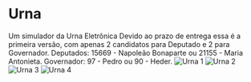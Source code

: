 # Urna
Um simulador da Urna Eletrônica
Devido ao prazo de entrega essa é a primeira versão, com apenas 2 candidatos para Deputado e 2 para Governador.
Deputados: 15669 - Napoleão Bonaparte ou 21155 - Maria Antonieta.
Governador: 97 - Pedro ou 90 - Heder.
![Urna 1](https://user-images.githubusercontent.com/118136902/204066698-70da0bd4-919b-4b9a-b0f8-05f95803bd03.png)
![Urna 2](https://user-images.githubusercontent.com/118136902/204066707-52d88022-83b0-4ac7-9f23-04e086ec1eff.png)
![Urna 3](https://user-images.githubusercontent.com/118136902/204066711-5bec32be-6ce3-43a7-b746-acb356761945.png)
![Urna 4](https://user-images.githubusercontent.com/118136902/204066712-0b4ee9fb-92ca-4199-b5ce-9db972f311e5.png)
